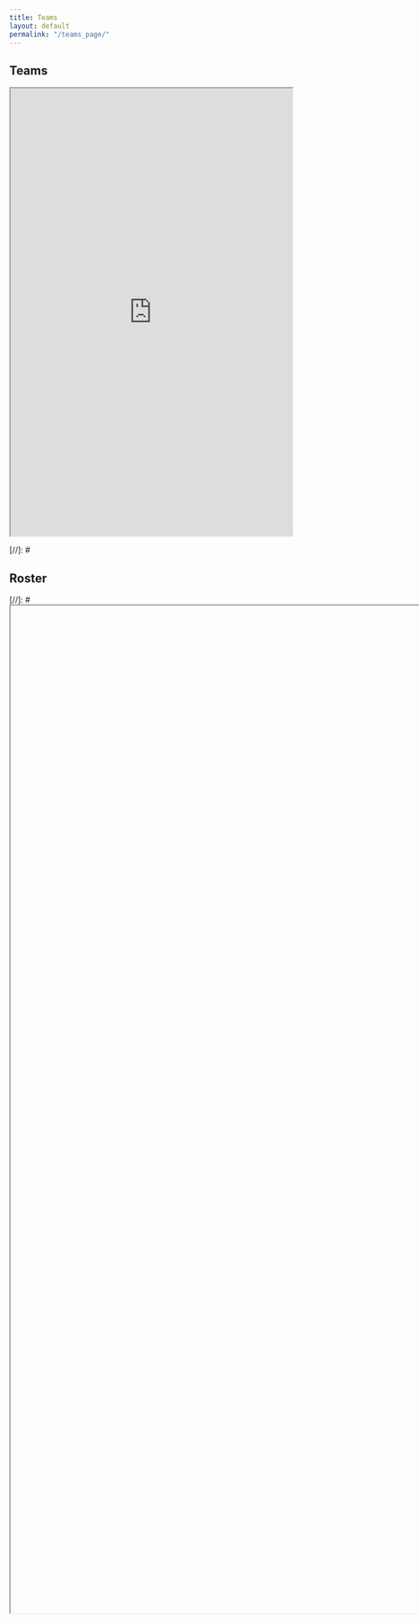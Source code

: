 ```yaml
---
title: Teams
layout: default
permalink: "/teams_page/"
---
```



<style> 
  iframe.teams { width: 100%; height: 800px; overflow: scroll; } 
  iframe.roster { width: 800px; height: 1800px; overflow: scroll; } 
</style>

<h2 id="teams" name="teams">Teams</h2>

<iframe class="teams" src="https://docs.google.com/spreadsheets/d/e/2PACX-1vS6qrGQCrMtb3IKGZzwzQuRBccYAowTHLOCrmoski9SMDgLloWMh8QTd8B0dzOGvpAShaAJaxSv5e2g/pubhtml?widget=true&amp;headers=false"></iframe>

[//]: # <h2 id="roster" name="roster">Roster</h2>

[//]: # <iframe class="roster" src=""></iframe>
